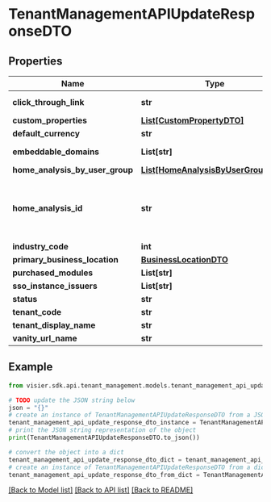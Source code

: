# TenantManagementAPIUpdateResponseDTO


## Properties

Name | Type | Description | Notes
------------ | ------------- | ------------- | -------------
**click_through_link** | **str** | A custom URL to redirect users into your portal to see the relevant content. This URL is used for links that are shared by and with your users through the sharing capability or email content. | [optional] 
**custom_properties** | [**List[CustomPropertyDTO]**](CustomPropertyDTO.md) | A list of objects that represent different customizable properties for the analytic tenant. | [optional] 
**default_currency** | **str** | The default currency to show in the application for the tenant. | [optional] 
**embeddable_domains** | **List[str]** | A comma-separated list of strings that represent the URLs, or domains, in which Visier can be embedded. If domains at the administrating tenant level match the domains at the analytic tenant level, you do not need to include a domain for each analytic tenant. | [optional] 
**home_analysis_by_user_group** | [**List[HomeAnalysisByUserGroupDTO]**](HomeAnalysisByUserGroupDTO.md) | A list of objects representing the analysis to display to specific user groups when users log in. | [optional] 
**home_analysis_id** | **str** | The unique ID of the analysis to display for this tenant when a user logs in. This is optional.   Retrieve the ID by opening an analysis in the production version of a tenant and copying the string after the last forward slash (/) in the URL. For example: https://jupiter.visier.com/hr/prod/appcontainer?previewId&#x3D;-eZPm8xvo3SUMpD4Q5pdE-6mCj9CQ9K699XgqRGwtOxagH5x2IzDFawlWn3hYqFEfU7nP0YK9ASEzmrNfAihGg..&amp;previewType&#x3D;Production#/analytics/myanalyses/8a4c1d4f-eb61-4da0-9e5b-55bef757c30e.  The &#x60;homeAnalysisID&#x60; is 8a4c1d4f-eb61-4da0-9e5b-55bef757c30e.   Alternatively, retrieve the ID by copying the &#x60;contentId&#x60; found by following the &#x60;Embed a visualization&#x60; documentation. | [optional] 
**industry_code** | **int** | The 6-digit NAICS code for the industry to which the analytic tenant belongs. | [optional] 
**primary_business_location** | [**BusinessLocationDTO**](BusinessLocationDTO.md) | The primary location of operations or where business is performed. If undefined, it is omitted from the response. | [optional] 
**purchased_modules** | **List[str]** | A comma-separated collection of strings that represent the Visier modules assigned to the new analytic tenant. | [optional] 
**sso_instance_issuers** | **List[str]** | A comma-separated list of strings that represent the issuers for the SSO providers that can authenticate this tenant. | [optional] 
**status** | **str** | Whether the tenant is enabled or disabled. Enabled tenants have access to Visier visualizations. | [optional] 
**tenant_code** | **str** | The unique identifier of the newly created analytic tenant. | [optional] 
**tenant_display_name** | **str** | A comma-separated collection of strings that represent the Visier modules assigned to the new analytic tenant. | [optional] 
**vanity_url_name** | **str** | The name of the administrating tenant used in Visier URLs. | [optional] 

## Example

```python
from visier.sdk.api.tenant_management.models.tenant_management_api_update_response_dto import TenantManagementAPIUpdateResponseDTO

# TODO update the JSON string below
json = "{}"
# create an instance of TenantManagementAPIUpdateResponseDTO from a JSON string
tenant_management_api_update_response_dto_instance = TenantManagementAPIUpdateResponseDTO.from_json(json)
# print the JSON string representation of the object
print(TenantManagementAPIUpdateResponseDTO.to_json())

# convert the object into a dict
tenant_management_api_update_response_dto_dict = tenant_management_api_update_response_dto_instance.to_dict()
# create an instance of TenantManagementAPIUpdateResponseDTO from a dict
tenant_management_api_update_response_dto_from_dict = TenantManagementAPIUpdateResponseDTO.from_dict(tenant_management_api_update_response_dto_dict)
```
[[Back to Model list]](../README.md#documentation-for-models) [[Back to API list]](../README.md#documentation-for-api-endpoints) [[Back to README]](../README.md)


